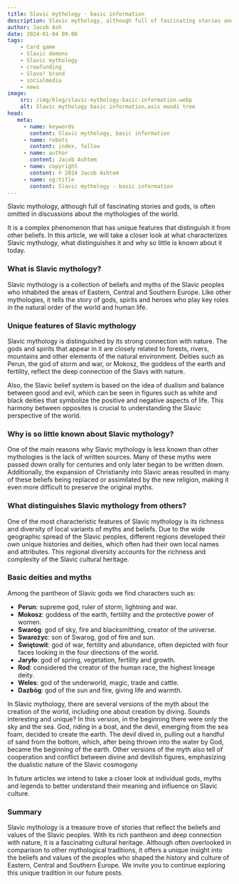 ```yaml
---
title: Slavic mythology - basic information
description: Slavic mythology, although full of fascinating stories and gods, is often omitted in discussions about the mythologies of the world. It is a complex phenomenon that has unique features that distinguish it from other beliefs. In this article, we will take a closer look at what characterizes Slavic mythology, what distinguishes it and why so little is known about it today.
author: Jacob Ash
date: 2024-01-04 09.00
tags:
    - Card game
    - Slavic demons
    - Slavic mythology
    - crowfunding
    - Slava! brand
    - socialmedia
    - news
image:
    src: /img/blog/slavic-mythology-basic-information.webp
    alt: Slavic mythology basic information,axis mundi tree
head:
   meta:
     - name: keywords
       content: Slavic mythology, basic information
     - name: robots
       content: index, follow
     - name: author
       content: Jacob Ashtem
     - name: copyright
       content: © 2024 Jacob Ashtem
     - name: og:title
       content: Slavic mythology - basic information
---
```

Slavic mythology, although full of fascinating stories and gods, is often omitted in discussions about the mythologies of the world.
<!--more--> 
It is a complex phenomenon that has unique features that distinguish it from other beliefs. In this article, we will take a closer look at what characterizes Slavic mythology, what distinguishes it and why so little is known about it today.

### What is Slavic mythology?

Slavic mythology is a collection of beliefs and myths of the Slavic peoples who inhabited the areas of Eastern, Central and Southern Europe. Like other mythologies, it tells the story of gods, spirits and heroes who play key roles in the natural order of the world and human life.

### Unique features of Slavic mythology

Slavic mythology is distinguished by its strong connection with nature. The gods and spirits that appear in it are closely related to forests, rivers, mountains and other elements of the natural environment. Deities such as Perun, the god of storm and war, or Mokosz, the goddess of the earth and fertility, reflect the deep connection of the Slavs with nature.

Also, the Slavic belief system is based on the idea of dualism and balance between good and evil, which can be seen in figures such as white and black deities that symbolize the positive and negative aspects of life. This harmony between opposites is crucial to understanding the Slavic perspective of the world.

### Why is so little known about Slavic mythology?

One of the main reasons why Slavic mythology is less known than other mythologies is the lack of written sources. Many of these myths were passed down orally for centuries and only later began to be written down. Additionally, the expansion of Christianity into Slavic areas resulted in many of these beliefs being replaced or assimilated by the new religion, making it even more difficult to preserve the original myths.

### What distinguishes Slavic mythology from others?

One of the most characteristic features of Slavic mythology is its richness and diversity of local variants of myths and beliefs. Due to the wide geographic spread of the Slavic peoples, different regions developed their own unique histories and deities, which often had their own local names and attributes. This regional diversity accounts for the richness and complexity of the Slavic cultural heritage.

### Basic deities and myths

Among the pantheon of Slavic gods we find characters such as:
- **Perun**: supreme god, ruler of storm, lightning and war.
- **Mokosz**: goddess of the earth, fertility and the protective power of women.
- **Swaróg**: god of sky, fire and blacksmithing, creator of the universe.
- **Swarożyc**: son of Swarog, god of fire and sun.
- **Świętowit**: god of war, fertility and abundance, often depicted with four faces looking in the four directions of the world.
- **Jaryło**: god of spring, vegetation, fertility and growth.
- **Rod**: considered the creator of the human race, the highest lineage deity.
- **Weles**: god of the underworld, magic, trade and cattle.
- **Dazbóg**: god of the sun and fire, giving life and warmth.


In Slavic mythology, there are several versions of the myth about the creation of the world, including one about creation by diving. Sounds interesting and unique? In this version, in the beginning there were only the sky and the sea. God, riding in a boat, and the devil, emerging from the sea foam, decided to create the earth. The devil dived in, pulling out a handful of sand from the bottom, which, after being thrown into the water by God, became the beginning of the earth. Other versions of the myth also tell of cooperation and conflict between divine and devilish figures, emphasizing the dualistic nature of the Slavic cosmogony​

In future articles we intend to take a closer look at individual gods, myths and legends to better understand their meaning and influence on Slavic culture.

### Summary
Slavic mythology is a treasure trove of stories that reflect the beliefs and values of the Slavic peoples. With its rich pantheon and deep connection with nature, it is a fascinating cultural heritage. Although often overlooked in comparison to other mythological traditions, it offers a unique insight into the beliefs and values of the peoples who shaped the history and culture of Eastern, Central and Southern Europe. We invite you to continue exploring this unique tradition in our future posts.